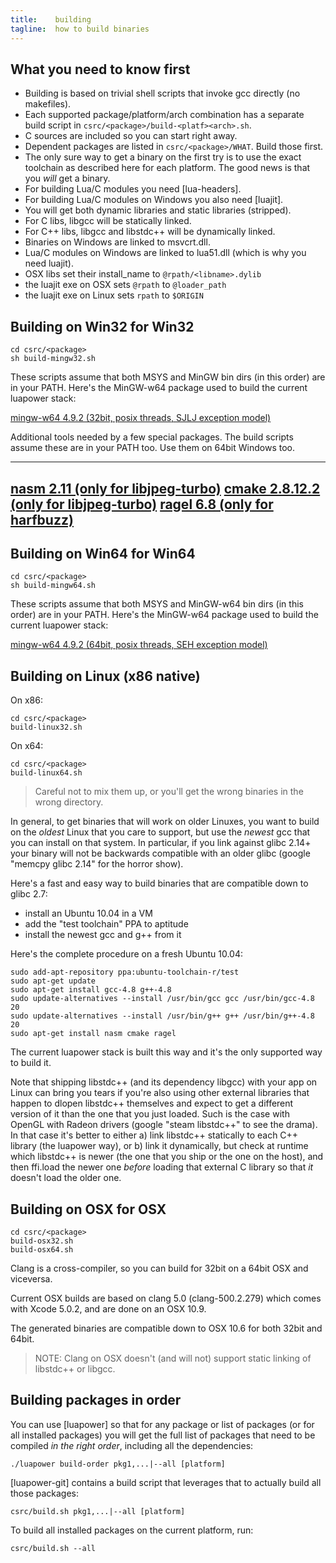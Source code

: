 ```yaml
---
title:    building
tagline:  how to build binaries
---
```


## What you need to know first

 * Building is based on trivial shell scripts that invoke gcc directly
 (no makefiles).
 * Each supported package/platform/arch combination has a separate build
 script in `csrc/<package>/build-<platf><arch>.sh`.
 * C sources are included so you can start right away.
 * Dependent packages are listed in `csrc/<package>/WHAT`. Build those first.
 * The only sure way to get a binary on the first try is to use the exact
 toolchain as described here for each platform.
 The good news is that you _will_ get a binary.
 * For building Lua/C modules you need [lua-headers].
 * For building Lua/C modules on Windows you also need [luajit].
 * You will get both dynamic libraries and static libraries (stripped).
 * For C libs, libgcc will be statically linked.
 * For C++ libs, libgcc and libstdc++ will be dynamically linked.
 * Binaries on Windows are linked to msvcrt.dll.
 * Lua/C modules on Windows are linked to lua51.dll (which is why you need luajit).
 * OSX libs set their install_name to `@rpath/<libname>.dylib`
 * the luajit exe on OSX sets `@rpath` to `@loader_path`
 * the luajit exe on Linux sets `rpath` to `$ORIGIN`


## Building on Win32 for Win32

	cd csrc/<package>
	sh build-mingw32.sh

These scripts assume that both MSYS and MinGW bin dirs (in this order)
are in your PATH. Here's the MinGW-w64 package used to build
the current luapower stack:

[mingw-w64 4.9.2 (32bit, posix threads, SJLJ exception model)](http://sourceforge.net/projects/mingw-w64/files/Toolchains%20targetting%20Win32/Personal%20Builds/mingw-builds/4.9.2/threads-posix/sjlj/i686-4.9.2-release-posix-sjlj-rt_v4-rev2.7z)

Additional tools needed by a few special packages. 
The build scripts assume these are in your PATH too.
Use them on 64bit Windows too.

----
[nasm 2.11 (only for libjpeg-turbo)](http://www.nasm.us/pub/nasm/releasebuilds/2.11/win32/nasm-2.11-win32.zip)
[cmake 2.8.12.2 (only for libjpeg-turbo)](http://www.cmake.org/files/v2.8/cmake-2.8.12.2-win32-x86.zip)
[ragel 6.8 (only for harfbuzz)](http://www.jgoettgens.de/Meine_Bilder_und_Dateien/ragel-vs2012.7z)
----


## Building on Win64 for Win64

	cd csrc/<package>
	sh build-mingw64.sh

These scripts assume that both MSYS and MinGW-w64 bin dirs (in this order)
are in your PATH. Here's the MinGW-w64 package used to build
the current luapower stack:

[mingw-w64 4.9.2 (64bit, posix threads, SEH exception model)](http://sourceforge.net/projects/mingw-w64/files/Toolchains%20targetting%20Win64/Personal%20Builds/mingw-builds/4.9.2/threads-posix/seh/x86_64-4.9.2-release-posix-seh-rt_v4-rev2.7z)


## Building on Linux (x86 native)

On x86:

	cd csrc/<package>
	build-linux32.sh

On x64:

	cd csrc/<package>
	build-linux64.sh

> Careful not to mix them up, or you'll get the wrong binaries in the wrong
directory.

In general, to get binaries that will work on older Linuxes, you want to
build on the _oldest_ Linux that you care to support, but use
the _newest_ gcc that you can install on that system. In particular,
if you link against glibc 2.14+ your binary will not be backwards compatible
with an older glibc (google "memcpy glibc 2.14" for the horror show).

Here's a fast and easy way to build binaries that are compatible
down to glibc 2.7:

  * install an Ubuntu 10.04 in a VM
  * add the "test toolchain" PPA to aptitude
  * install the newest gcc and g++ from it

Here's the complete procedure on a fresh Ubuntu 10.04:

	sudo add-apt-repository ppa:ubuntu-toolchain-r/test
	sudo apt-get update
	sudo apt-get install gcc-4.8 g++-4.8
	sudo update-alternatives --install /usr/bin/gcc gcc /usr/bin/gcc-4.8 20
	sudo update-alternatives --install /usr/bin/g++ g++ /usr/bin/g++-4.8 20
	sudo apt-get install nasm cmake ragel
	
The current luapower stack is built this way and it's the only supported way
to build it.

Note that shipping libstdc++ (and its dependency libgcc) with your app
on Linux can bring you tears if you're also using other external libraries 
that happen to dlopen libstdc++ themselves and expect to get a different 
version of it than the one that you just loaded. Such is the case with 
OpenGL with Radeon drivers (google "steam libstdc++" to see the drama). 
In that case it's better to either 
a) link libstdc++ statically to each C++ library (the luapower way), or 
b) link it dynamically, but check at runtime which libstdc++ is newer 
(the one that you ship or the one on the host), and then ffi.load 
the newer one _before_  loading that external C library so that _it_ 
doesn't load the older one.


## Building on OSX for OSX

	cd csrc/<package>
	build-osx32.sh
	build-osx64.sh

Clang is a cross-compiler, so you can build for 32bit on a 64bit OSX
and viceversa.

Current OSX builds are based on clang 5.0 (clang-500.2.279) which comes with
Xcode 5.0.2, and are done on an OSX 10.9.

The generated binaries are compatible down to OSX 10.6 for both 32bit
and 64bit.

> NOTE: Clang on OSX doesn't (and will not) support static linking of
libstdc++ or libgcc.


## Building packages in order

You can use [luapower] so that for any package or list of packages 
(or for all installed packages) you will get the full list of packages 
that need to be compiled _in the right order_, including 
all the dependencies:

	./luapower build-order pkg1,...|--all [platform]

[luapower-git] contains a build script that leverages that to actually
build all those packages:

	csrc/build.sh pkg1,...|--all [platform]

To build all installed packages on the current platform, run:

	csrc/build.sh --all
